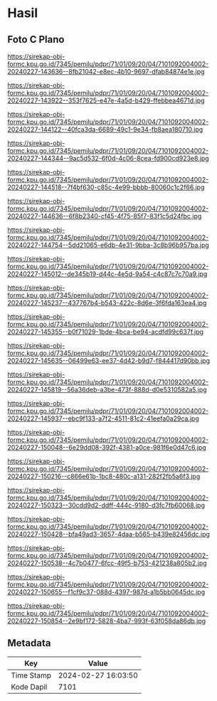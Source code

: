 # Hasil

## Foto C Plano

https://sirekap-obj-formc.kpu.go.id/7345/pemilu/pdpr/71/01/09/20/04/7101092004002-20240227-143636--8fb21042-e8ec-4b10-9697-dfab84874e1e.jpg

https://sirekap-obj-formc.kpu.go.id/7345/pemilu/pdpr/71/01/09/20/04/7101092004002-20240227-143922--353f7625-e47e-4a5d-b429-ffebbea4671d.jpg

https://sirekap-obj-formc.kpu.go.id/7345/pemilu/pdpr/71/01/09/20/04/7101092004002-20240227-144122--40fca3da-6689-49c1-9e34-fb8aea180710.jpg

https://sirekap-obj-formc.kpu.go.id/7345/pemilu/pdpr/71/01/09/20/04/7101092004002-20240227-144344--9ac5d532-6f0d-4c06-8cea-fd900cd923e8.jpg

https://sirekap-obj-formc.kpu.go.id/7345/pemilu/pdpr/71/01/09/20/04/7101092004002-20240227-144518--7f4bf630-c85c-4e99-bbbb-80060c1c2f66.jpg

https://sirekap-obj-formc.kpu.go.id/7345/pemilu/pdpr/71/01/09/20/04/7101092004002-20240227-144636--6f8b2340-cf45-4f75-85f7-83f1c5d24fbc.jpg

https://sirekap-obj-formc.kpu.go.id/7345/pemilu/pdpr/71/01/09/20/04/7101092004002-20240227-144754--5dd21065-e6db-4e31-9bba-3c8b96b957ba.jpg

https://sirekap-obj-formc.kpu.go.id/7345/pemilu/pdpr/71/01/09/20/04/7101092004002-20240227-145012--de345b19-d44c-4e5d-9a54-c4c87c7c70a9.jpg

https://sirekap-obj-formc.kpu.go.id/7345/pemilu/pdpr/71/01/09/20/04/7101092004002-20240227-145237--437767b4-b543-422c-8d6e-3f6fda163ea4.jpg

https://sirekap-obj-formc.kpu.go.id/7345/pemilu/pdpr/71/01/09/20/04/7101092004002-20240227-145355--b0f71029-1bde-4bca-be94-acdfd99c637f.jpg

https://sirekap-obj-formc.kpu.go.id/7345/pemilu/pdpr/71/01/09/20/04/7101092004002-20240227-145635--06499e63-ee37-4d42-b9d7-f844417d90bb.jpg

https://sirekap-obj-formc.kpu.go.id/7345/pemilu/pdpr/71/01/09/20/04/7101092004002-20240227-145819--56a36deb-a3be-473f-888d-d0e5310582a5.jpg

https://sirekap-obj-formc.kpu.go.id/7345/pemilu/pdpr/71/01/09/20/04/7101092004002-20240227-145937--ebc9f133-a7f2-4511-81c2-41eefa0a29ca.jpg

https://sirekap-obj-formc.kpu.go.id/7345/pemilu/pdpr/71/01/09/20/04/7101092004002-20240227-150048--6e29dd08-392f-4381-a0ce-981f6e0d47c6.jpg

https://sirekap-obj-formc.kpu.go.id/7345/pemilu/pdpr/71/01/09/20/04/7101092004002-20240227-150216--c866e61b-1bc8-480c-a131-282f2fb5a6f3.jpg

https://sirekap-obj-formc.kpu.go.id/7345/pemilu/pdpr/71/01/09/20/04/7101092004002-20240227-150323--30cdd9d2-ddff-444c-9180-d3fc7fb60068.jpg

https://sirekap-obj-formc.kpu.go.id/7345/pemilu/pdpr/71/01/09/20/04/7101092004002-20240227-150428--bfa49ad3-3657-4daa-b565-b439e82456dc.jpg

https://sirekap-obj-formc.kpu.go.id/7345/pemilu/pdpr/71/01/09/20/04/7101092004002-20240227-150538--4c7b0477-6fcc-49f5-b753-421238a805b2.jpg

https://sirekap-obj-formc.kpu.go.id/7345/pemilu/pdpr/71/01/09/20/04/7101092004002-20240227-150655--f1cf9c37-088d-4397-987d-a1b5bb0645dc.jpg

https://sirekap-obj-formc.kpu.go.id/7345/pemilu/pdpr/71/01/09/20/04/7101092004002-20240227-150854--2e9bf172-5828-4ba7-993f-63f058da86db.jpg


## Metadata

| Key        | Value               |
| ---------- | ------------------- |
| Time Stamp | 2024-02-27 16:03:50 |
| Kode Dapil | 7101                |



